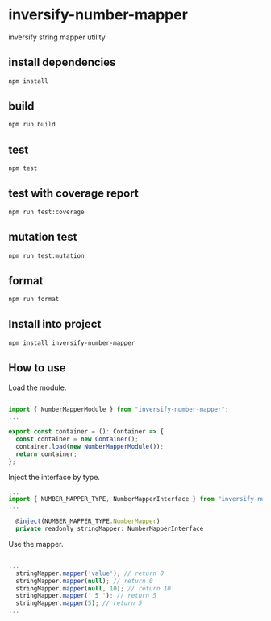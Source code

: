 # inversify-number-mapper

inversify string mapper utility

## install dependencies

```bash
npm install
```

## build

```bash
npm run build
```

## test

```bash
npm test
```

## test with coverage report

```bash
npm run test:coverage
```

## mutation test

```bash
npm run test:mutation
```

## format

```bash
npm run format
```

## Install into project

```bash
npm install inversify-number-mapper
```

## How to use

Load the module.

```javascript
...
import { NumberMapperModule } from "inversify-number-mapper";
...

export const container = (): Container => {
  const container = new Container();
  container.load(new NumberMapperModule());
  return container;
};
```

Inject the interface by type.

```javascript
...
import { NUMBER_MAPPER_TYPE, NumberMapperInterface } from "inversify-number-mapper";
...

  @inject(NUMBER_MAPPER_TYPE.NumberMapper)
  private readonly stringMapper: NumberMapperInterface
```

Use the mapper.

```javascript

...
  stringMapper.mapper('value'); // return 0
  stringMapper.mapper(null); // return 0
  stringMapper.mapper(null, 10); // return 10
  stringMapper.mapper(' 5 '); // return 5
  stringMapper.mapper(5); // return 5
...

```
